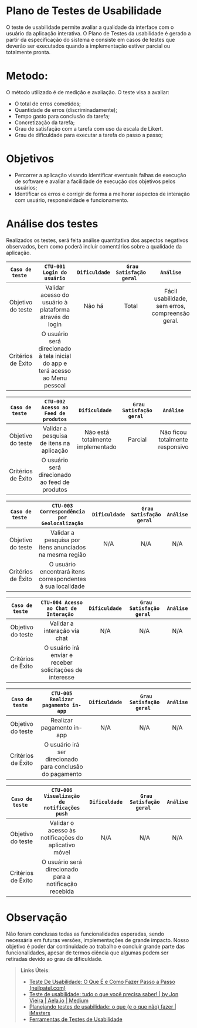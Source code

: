 # Plano de Testes de Usabilidade

O teste de usabilidade permite avaliar a qualidade da interface com o usuário da aplicação interativa. O Plano de Testes da usabilidade é gerado a partir da especificação do sistema e consiste em casos de testes que deverão ser executados quando a implementação estiver parcial ou totalmente pronta.

# Metodo: 
O método utilizado é de medição e avaliação. O teste visa a avaliar: 
  - O total de erros cometidos;
  - Quantidade de erros (discriminadamente);
  - Tempo gasto para conclusão da tarefa;
  - Concretização da tarefa;
  - Grau de satisfação com a tarefa com uso da escala de Likert.
  - Grau de dificuldade para executar a tarefa do passo a passo;

# Objetivos
  - Percorrer a aplicação visando identificar eventuais falhas de execução de software e avaliar a facilidade de execução dos objetivos pelos usuários;
  - Identificar os erros e corrigir de forma a melhorar aspectos de interação com usuário, responsividade e funcionamento.

# Análise dos testes
Realizados os testes, será feita análise quantitativa dos aspectos negativos observados, bem como poderá incluir comentários sobre a qualidade da aplicação. 


| `Caso de teste ` | ` CTU-001 Login do usuário ` | ` Dificuldade  ` | `  Grau Satisfação geral  ` |` Análise `|
|:---:|:---:|:---:|:---:|:---:|
| Objetivo do teste | Validar acesso do usuário à plataforma através do login      |   Não há   |        Total            |      Fácil usabilidade, sem erros, compreensão geral.        |
| Critérios de Êxito | O usuário será direcionado à tela inicial do app e terá acesso ao Menu pessoal|

| `Caso de teste ` | ` CTU-002 Acesso ao Feed de produtos `         | ` Dificuldade  ` | `  Grau Satisfação geral  ` |` Análise `|
|:---:|:---:|:---:|:---:|:---:|
| Objetivo do teste | Validar a pesquisa de itens na aplicação  |  Não está totalmente implementado | Parcial |  Não ficou totalmente responsivo  |
| Critérios de Êxito | O usuário será direcionado ao feed de produtos |


| `Caso de teste ` | ` CTU-003 Correspondência por Geolocalização `               | ` Dificuldade  ` | `  Grau Satisfação geral  ` |` Análise `|
|:---:|:---:|:---:|:---:|:---:|
| Objetivo do teste            | Validar a pesquisa por itens anunciados na mesma região  | N/A | N/A | N/A |
| Critérios de Êxito           | 	O usuário encontrará itens correspondentes à sua localidade|


| `Caso de teste ` | ` CTU-004 Acesso ao Chat de Interação  `        | ` Dificuldade  ` | `  Grau Satisfação geral  ` |` Análise `|
|:---:|:---:|:---:|:---:|:---:|
| Objetivo do teste            |Validar a interação via chat  | N/A  | N/A  |  N/A  |
| Critérios de Êxito           | O usuário irá enviar e receber solicitações de interesse|


| `Caso de teste ` | ` CTU-005 Realizar pagamento in-app `            | ` Dificuldade  ` | `  Grau Satisfação geral  ` |` Análise `|
|:---:|:---:|:---:|:---:|:---:|
| Objetivo do teste            | Realizar pagamento in-app| N/A  | N/A | N/A   |
| Critérios de Êxito           | O usuário irá ser direcionado para conclusão do pagamento|

| `Caso de teste ` | ` CTU-006 Visualização de notificações push `            | ` Dificuldade  ` | `  Grau Satisfação geral  ` |` Análise `|
|:---:|:---:|:---:|:---:|:---:|
| Objetivo do teste            | Validar o acesso às notificações do aplicativo móvel | N/A  |  N/A | N/A  |
| Critérios de Êxito           | O usuário será direcionado para a notificação recebida|

# Observação
Não foram conclusas todas as funcionalidades esperadas, sendo necessária em futuras versões, implementações de grande impacto.
Nosso objetivo é poder dar continuidade ao trabalho e concluir grande parte das funcionalidades, apesar de termos ciência que algumas podem ser retiradas devido ao grau de dificuldade.


> **Links Úteis**:
> - [Teste De Usabilidade: O Que É e Como Fazer Passo a Passo (neilpatel.com)](https://neilpatel.com/br/blog/teste-de-usabilidade/)
> - [Teste de usabilidade: tudo o que você precisa saber! | by Jon Vieira | Aela.io | Medium](https://medium.com/aela/teste-de-usabilidade-o-que-voc%C3%AA-precisa-saber-39a36343d9a6/)
> - [Planejando testes de usabilidade: o que (e o que não) fazer | iMasters](https://imasters.com.br/design-ux/planejando-testes-de-usabilidade-o-que-e-o-que-nao-fazer/)
> - [Ferramentas de Testes de Usabilidade](https://www.usability.gov/how-to-and-tools/resources/templates.html)

